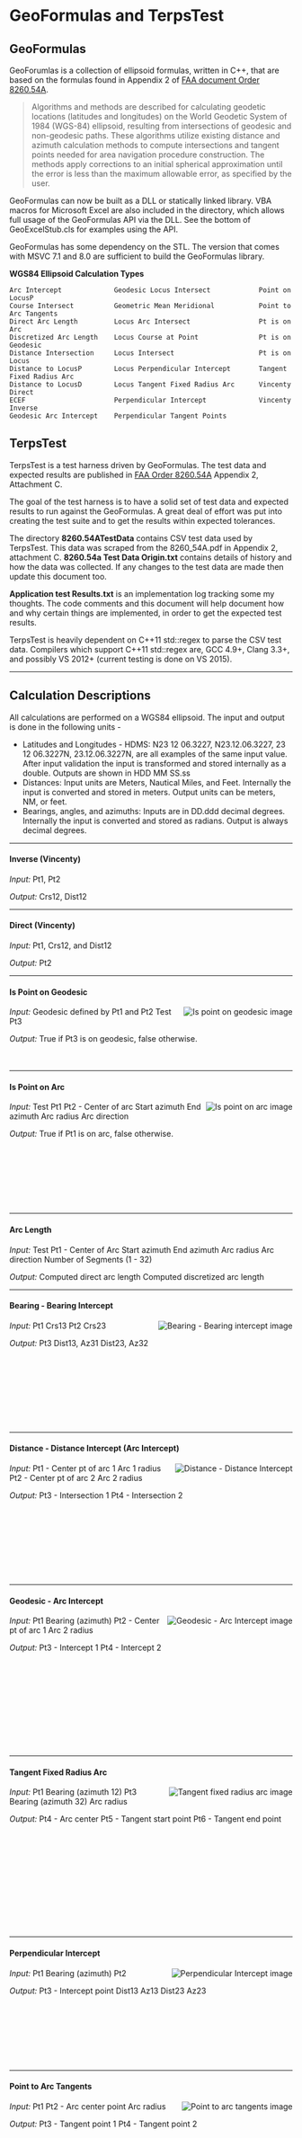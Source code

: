 GeoFormulas and TerpsTest
=========================

GeoFormulas
-----------
GeoForumlas is a collection of ellipsoid formulas, written in C++, that are based on the formulas found in Appendix 2 of [FAA document Order 8260.54A](http://www.faa.gov/documentLibrary/media/Order/8260_54A.pdf).

> Algorithms and methods are described for calculating geodetic locations (latitudes and longitudes) on the World Geodetic System of 1984 (WGS-84) ellipsoid, resulting from intersections of geodesic and non-geodesic paths. These algorithms utilize existing distance and azimuth calculation methods to compute intersections and tangent points needed for area navigation procedure construction. The methods apply corrections to an initial spherical approximation until the error is less than the maximum allowable error, as specified by the user.

GeoFormulas can now be built as a DLL or statically linked library. VBA macros for Microsoft Excel are also included in the directory, which allows full usage of the GeoFormulas API via the DLL. See the bottom of GeoExcelStub.cls for examples using the API.

GeoFormulas has some dependency on the STL. The version that comes with MSVC 7.1 and 8.0 are sufficient to build the GeoFormulas library.

__WGS84 Ellipsoid Calculation Types__

    Arc Intercept             Geodesic Locus Intersect            Point on LocusP
    Course Intersect          Geometric Mean Meridional           Point to Arc Tangents
    Direct Arc Length         Locus Arc Intersect                 Pt is on Arc
    Discretized Arc Length    Locus Course at Point               Pt is on Geodesic
    Distance Intersection     Locus Intersect                     Pt is on Locus
    Distance to LocusP        Locus Perpendicular Intercept       Tangent Fixed Radius Arc
    Distance to LocusD        Locus Tangent Fixed Radius Arc      Vincenty Direct
    ECEF                      Perpendicular Intercept             Vincenty Inverse
    Geodesic Arc Intercept    Perpendicular Tangent Points


TerpsTest
---------
TerpsTest is a test harness driven by GeoFormulas. The test data and expected results are published in [FAA Order 8260.54A](http://www.faa.gov/documentLibrary/media/Order/8260_54A.pdf) Appendix 2, Attachment C.

The goal of the test harness is to have a solid set of test data and expected results to run against the GeoFormulas. A great deal of effort was put into creating the test suite and to get the results within expected tolerances.

The directory __8260.54ATestData__ contains CSV test data used by TerpsTest. This data was scraped from the 8260_54A.pdf in Appendix 2, attachment C. __8260.54a Test Data Origin.txt__ contains details of history and how the data was collected. If any changes to the test data are made then update this document too.

__Application test Results.txt__ is an implementation log tracking some my thoughts. The code comments and this document will help document how and why certain things are implemented, in order to get the expected test results.

TerpsTest is heavily dependent on C++11 std::regex to parse the CSV test
data. Compilers which support C++11 std::regex are, GCC 4.9+, Clang 3.3+,
and possibly VS 2012+ (current testing is done on VS 2015).

---
Calculation Descriptions
------------------------
All calculations are performed on a WGS84 ellipsoid. The input and output is done in the following units -
* Latitudes and Longitudes - HDMS: N23 12 06.3227, N23.12.06.3227, 23 12 06.3227N, 23.12.06.3227N, are all examples of the same input value. After input validation the input is transformed and stored internally as a double. Outputs are shown in HDD MM SS.ss
* Distances: Input units are Meters, Nautical Miles, and Feet. Internally the input is converted and stored in meters. Output units can be meters, NM, or feet.
* Bearings, angles, and azimuths: Inputs are in DD.ddd decimal degrees. Internally the input is converted and stored as radians. Output is always decimal degrees.

---
#### Inverse (Vincenty)
*Input:*
Pt1, Pt2

*Output:*
Crs12, Dist12

---
#### Direct (Vincenty)
*Input:*
Pt1, Crs12, and Dist12

*Output:*
Pt2

---
#### Is Point on Geodesic
<img align="right" alt="Is point on geodesic image" style="float: right;" src="images/PtIsOnGeodesic.png">

*Input:*
Geodesic defined by Pt1 and Pt2
Test Pt3

*Output:*
True if Pt3 is on geodesic, false otherwise.
<br><br><br>

---
#### Is Point on Arc
<img align="right" alt="Is point on arc image" src="images/PtIsOnArc.png">

*Input:*
Test Pt1
Pt2 - Center of arc
Start azimuth
End azimuth
Arc radius
Arc direction

*Output:*
True if Pt1 is on arc, false otherwise.
<br><br><br><br><br><br><br><br>

---
#### Arc Length
*Input:*
Test Pt1 - Center of Arc
Start azimuth
End azimuth
Arc radius
Arc direction Number of Segments (1 - 32)

*Output:*
Computed direct arc length Computed discretized arc length

---
#### Bearing - Bearing Intercept
<img align="right" alt="Bearing - Bearing intercept image" src="images/CrsIntersect.png">

*Input:*
Pt1
Crs13
Pt2
Crs23

*Output:*
Pt3
Dist13, Az31
Dist23, Az32
<br><br><br><br><br><br><br><br><br>

---
#### Distance - Distance Intercept (Arc Intercept)
<img align="right" alt="Distance - Distance Intercept" src="images/ArcIntersect.png">

*Input:*
Pt1 - Center pt of arc 1
Arc 1 radius
Pt2 - Center pt of arc 2
Arc 2 radius

*Output:*
Pt3 - Intersection 1
Pt4 - Intersection 2
<br><br><br><br><br><br><br><br><br>

---
#### Geodesic - Arc Intercept
<img align="right" alt="Geodesic - Arc Intercept image" src="images/GeodesicArcIntersect.png">

*Input:*
Pt1
Bearing (azimuth)
Pt2 - Center pt of arc 1
Arc 2 radius

*Output:*
Pt3 - Intercept 1
Pt4 - Intercept 2
<br><br><br><br><br><br><br><br><br><br><br>

---
#### Tangent Fixed Radius Arc
<img align="right" alt="Tangent fixed radius arc image" src="images/TangentFixedRadiusArc.png">

*Input:*
Pt1
Bearing (azimuth 12)
Pt3
Bearing (azimuth 32)
Arc radius

*Output:*
Pt4 - Arc center
Pt5 - Tangent start point
Pt6 - Tangent end point
<br><br><br><br><br><br><br><br><br><br><br><br>

---
#### Perpendicular Intercept
<img align="right" alt="Perpendicular Intercept image" src="images/PerpIntercept.png">

*Input:*
Pt1
Bearing (azimuth)
Pt2

*Output:*
Pt3 - Intercept point
Dist13
Az13
Dist23
Az23
<br><br><br><br><br><br><br><br>

---
#### Point to Arc Tangents
<img align="right" alt="Point to arc tangents image" src="images/PointsToArcTangents.png">

*Input:*
Pt1
Pt2 - Arc center point
Arc radius

*Output:*
Pt3 - Tangent point 1
Pt4 - Tangent point 2
<br><br><br><br><br><br><br><br><br><br><br><br><br>

---
#### Perpendicular Tangent Points
<img align="right" alt="Perpendicular tangent points image" src="images/PerpTangentPoints.png">

*Input:*
Pt1
Azimuth
Pt2 - Arc center point
Arc radius

*Output:*
Pt3 - Tangent point 1
Pt4 - Tangent point 2
Pt5 - Intercept point 1
Pt6 - Intercept point 2
<br><br><br><br><br><br><br><br><br><br><br><br><br>

---
#### Is Point on Locus
<img align="right" alt="Is point on locus image" src="images/PtIsOnLocus.png">

*Input:*
Pt5 - Test point
Locus definition
Pt1 - Geodesic start point
Pt2 - Geodesic end point
Start point offset - locus start point Pt3
End point offset - locus end point Pt4

*Output:*
True if Pt5 is on locus between Pt3 and Pt4, false otherwise.
<br><br><br><br><br><br><br><br><br><br>


---
#### Locus Course at Point
<img align="right" alt="Locus course at point image" src="images/LocusCrsAtPoint.png">

*Input:*
Pt1 - Geodesic start point
Pt2 - Geodesic end point
Pt5 - Point on locus (geodesic offset point)
Bearing - Locus bearing

*Output:*
Pt3 - Locus start point
Pt4 - Locus end point
Dist13
Dist24
Pt6 - Pt5 projected perpendicular onto geodesic
<br><br><br><br><br><br><br><br><br><br>

---
#### Geodesic - Locus Intersect
<img align="right" alt="Geodesic - locus intersect image" src="images/GeoLocusIntercept.png">

*Input:*
Pt1 - Geodesic start point
Pt2 - Geodesic end point
Locus definition
Pt3 - Geodesic start point
Pt4 - Geodesic end point
Start point offset - locus start point Pt5
End point offset - locus end point Pt6

*Output:*
Pt5 - Locus start point
Pt6 - Locus end point
Dist35
Dist46
Pt7 - Intercept point on locus
<br><br><br><br><br><br><br><br><br>

---
#### Locus - Arc Intersect
<img align="right" alt="Locus - arc intersect image" src="images/LocusArcIntersect.png">

*Input:*
Pt1 - Center point of arc
Arc radius
Locus definition
Pt2 - Geodesic start point
Pt3 - Geodesic end point
Dist24 - locus start point Pt4
Dist35 - locus end point Pt5

*Output:*
Pt4 - Locus start point
Pt5 - Locus end point
Pt6 - Arc intercept point 1 on locus
Pt7 - Arc intercept point 2 on locus
<br><br><br><br><br><br><br><br><br><br>

---
#### Locus - Locus Intersect
<img align="right" alt="Locus - locus intersect image" src="images/LocusLocusIntersect.png">

*Input:*
Locus 1 definition
Pt1 - Geodesic start point
Pt2 - Geodesic end point
Dist13
dist 24
Locus 2 definition
Pt5 - Geodesic start point
Pt6 - Geodesic end point
Dist57
Dist68

*Output:*
Locus 1
Pt3 - Locus start point
Pt4 - Locus end point
Locus 2
Pt7 - Locus start point
Pt8 - Locus end point
Pt9 - Intercept of locus 1 and locus 2
<br><br><br><br><br><br><br><br><br><br>

---
#### Locus Tangent Fixed Radius Arc
<img align="right" alt="Locus tangent fixed radius arc image" src="images/LocusTangentFixedRadiusArc.png">

*Input:*
Arc Radius Locus 1 definition
Pt1 - Geodesic start point
Pt2 - Geodesic end point
Dist13
dist 24
Locus 2 definition
Pt5 - Geodesic start point
Pt6 - Geodesic end point
Dist57
Dist68

*Output:*
Locus 1
Pt3 - Locus start point
Pt4 - Locus end point
Locus 2
Pt7 - Locus start point
Pt8 - Locus end point
Pt9 - Intercept of locus 1 and locus 2
<br><br><br><br><br><br><br><br><br><br><br>

---
#### Locus Perpendicular Intercept
<img align="right" alt="Locus perpendicular intercept image" src="images/LocusPerpIntersect.png">
*Input:*
Pt5 - Point to project onto locus Locus 1 definition
Pt1 - Geodesic start point
Pt2 - Geodesic end point
Dist13
dist 24

*Output:*
Pt3 - Locus start point
Pt4 - Locus end point
Pt6 - Pt projected onto locus
<br><br><br><br><br><br><br><br><br><br><br><br>

---
Legal Stuff
-----------
    Licensed under the Apache License, Version 2.0 (the "License");
    you may not use this software except in compliance with the License.
    You may obtain a copy of the License at

      http://www.apache.org/licenses/LICENSE-2.0

    Unless required by applicable law or agreed to in writing, software
    distributed under the License is distributed on an "AS IS" BASIS,
    WITHOUT WARRANTIES OR CONDITIONS OF ANY KIND, either express or implied.
    See the License for the specific language governing permissions and
    limitations under the License.

Which basically means: whatever you do, I can't be held accountable if something breaks.
